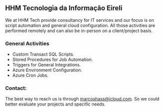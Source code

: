 ## HHM Tecnologia da Informação Eireli

We at HHM Tech provide consultancy for IT services and our focus is on script automation and general cloud configuration. All those activities are performed remotely and can also be in-person on a client/project basis.

### General Activities

- Custom Transact SQL Scripts.
- Stored Procedures for Job Automation.
- Triggers for General Integrations.
- Azure Environment Configuration.
- Azure Cron Jobs.

### Contact:

The best way to reach us is through [marcoshass@icloud.com](mailto:marcoshass@icloud.com).
So we could better evaluate your projects and specific needs.
